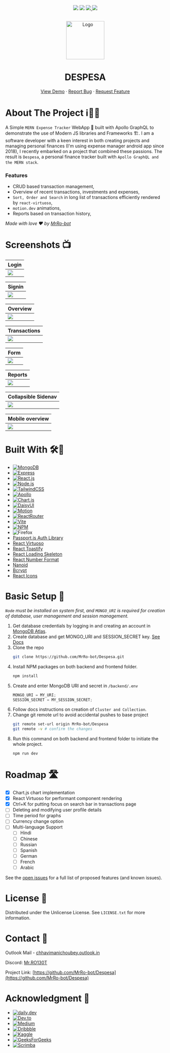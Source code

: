 <!-- PROJECT SHIELDS -->

<p align="center">
<img src="https://img.shields.io/github/stars/MrRo-bot/Despesa?style=for-the-badge">
<img src="https://img.shields.io/github/license/MrRo-bot/Despesa.svg?style=for-the-badge">
<a href="https://linkedin.com/in/cm-ch">
<img src="https://img.shields.io/badge/-LinkedIn-black.svg?style=for-the-badge&logo=linkedin&colorB=555">
</a>
<a href="https://despesa-frontend.vercel.app">
<img src="https://deploy-badge.vercel.app/vercel/despesa-frontend?style=for-the-badge">
</a>

</p>

<!-- PROJECT LOGO -->
<br />
<div align="center">
  <a href="https://github.com/MrRo-bot/Despesa">
    <img src="frontend/public/logo.svg" alt="Logo" width="120" height="120">
  </a>

  <h1 align="center">DESPESA</h3>

  <p align="center">
    <a href="https://despesa-frontend.vercel.app/">View Demo</a>
    &middot;
    <a href="https://github.com/MrRo-bot/Despesa/issues/new?labels=bug&template=bug-report---.md">Report Bug</a>
    &middot;
    <a href="https://github.com/MrRo-bot/Despesa/issues/new?labels=enhancement&template=feature-request---.md">Request Feature</a>
  </p>
</div>

<!-- ABOUT THE PROJECT -->

# About The Project ℹ️💁‍♂️

A Simple `MERN Expense Tracker` WebApp 📱 built with Apollo GraphQL to demonstrate the use of Modern JS libraries and Frameworks 🏗.
I am a software developer with a keen interest in both creating projects and managing personal finances (I'm using expense manager android app since 2018), I recently embarked on a project that combined these passions. The result is `Despesa`, a personal finance tracker built with `Apollo GraphQL and the MERN stack`.

### Features

- CRUD based transaction management,
- Overview of recent transactions, investments and expenses,
- `Sort, Order and Search` in long list of transactions efficiently rendered by `react-virtuoso`,
- `motion.dev` animations,
- Reports based on transaction history,

_Made with love ❤️ by [MrRo-bot](https://github.com/MrRo-bot)_

<!-- SCREENSHOTS -->

# Screenshots 📺

| Login                                                                    |
| ------------------------------------------------------------------------ |
| ![](https://github.com/MrRo-bot/Despesa/blob/main/screenshots/login.png) |

| Signin                                                                    |
| ------------------------------------------------------------------------- |
| ![](https://github.com/MrRo-bot/Despesa/blob/main/screenshots/signup.png) |

| Overview                                                                    |
| --------------------------------------------------------------------------- |
| ![](https://github.com/MrRo-bot/Despesa/blob/main/screenshots/overview.png) |

| Transactions                                                                    |
| ------------------------------------------------------------------------------- |
| ![](https://github.com/MrRo-bot/Despesa/blob/main/screenshots/transactions.png) |

| Form                                                                    |
| ----------------------------------------------------------------------- |
| ![](https://github.com/MrRo-bot/Despesa/blob/main/screenshots/form.png) |

| Reports                                                                    |
| -------------------------------------------------------------------------- |
| ![](https://github.com/MrRo-bot/Despesa/blob/main/screenshots/reports.png) |

| Collapsible Sidenav                                                                   |
| ------------------------------------------------------------------------------------- |
| ![](https://github.com/MrRo-bot/Despesa/blob/main/screenshots/collapsed-side-nav.png) |

| Mobile overview                                                                |
| ------------------------------------------------------------------------------ |
| ![](https://github.com/MrRo-bot/Despesa/blob/main/screenshots/mobile-view.png) |

<!-- BUILT WITH -->

# Built With 🛠️🤖

- [![MongoDB]][MongoDB-url]
- [![Express]][Express-url]
- [![React.js]][React-url]
- [![Node.js]][Node.js-url]
- [![TailwindCSS]][TailwindCSS-url]
- [![Apollo]][Apollo-url]
- [![Chart.js]][Chart.js-url]
- [![DaisyUI]][DaisyUI-url]
- [![Motion]][Motion-url]
- [![ReactRouter]][ReactRouter-url]
- [![Vite]][Vite-url]
- [![NPM]][NPM-url]
- ![Firefox]
- [Passport.js Auth Library](https://choosealicense.com)
- [React Virtuoso](https://choosealicense.com)
- [React Toastify](https://choosealicense.com)
- [React Loading Skeleton](https://choosealicense.com)
- [React Number Format](https://choosealicense.com)
- [Nanoid](https://choosealicense.com)
- [Bcrypt](https://choosealicense.com)
- [React Icons](https://react-icons.github.io/react-icons/search)

<!-- BASIC SETUP -->

# Basic Setup 🗼

_`Node` must be installed on system first, and `MONGO_URI` is required for creation of database, user management and session management._

1. Get database credentials by logging in and creating an account in [MongoDB Atlas](https://account.mongodb.com/account/login).
2. Create database and get MONGO_URI and SESSION_SECRET key. [See Docs](https://www.mongodb.com/docs/atlas/getting-started/)
3. Clone the repo
   ```sh
   git clone https://github.com/MrRo-bot/Despesa.git
   ```
4. Install NPM packages on both backend and frontend folder.
   ```sh
   npm install
   ```
5. Create and enter MongoDB URI and secret in `/backend/.env`
   ```js
   MONGO_URI = MY_URI;
   SESSION_SECRET = MY_SESSION_SECRET;
   ```
6. Follow docs instructions on creation of `Cluster and Collection`.
7. Change git remote url to avoid accidental pushes to base project
   ```sh
   git remote set-url origin MrRo-bot/Despesa
   git remote -v # confirm the changes
   ```
8. Run this command on both backend and frontend folder to initiate the whole project.
   ```sh
   npm run dev
   ```

<!-- ROADMAP -->

# Roadmap 🛣️

- [x] Chart.js chart implementation
- [x] React Virtuoso for performant component rendering
- [x] Ctrl+K for putting focus on search bar in transactions page
- [ ] Deleting and modifying user profile details
- [ ] Time period for graphs
- [ ] Currency change option
- [ ] Multi-language Support
  - [ ] Hindi
  - [ ] Chinese
  - [ ] Russian
  - [ ] Spanish
  - [ ] German
  - [ ] French
  - [ ] Arabic

See the [open issues](https://github.com/MrRo-bot/Despesa/issues) for a full list of proposed features (and known issues).

<!-- LICENSE -->

# License 🪪

Distributed under the Unlicense License. See `LICENSE.txt` for more information.

<!-- CONTACT -->

# Contact 📲

Outlook Mail - [chhavimanichoubey.outlook.in](mailto://chhavimanichoubey.outlook.in)

Discord: [Mr.RO130T](https://discordapp.com/users/434001308484239381)

Project Link: [https://github.com/MrRo-bot/Despesa](https://github.com/MrRo-bot/Despesa)

<!-- ACKNOWLEDGMENT -->

# Acknowledgment 📝

- [![daily.dev]][daily.dev-url]
- [![Dev.to]][Dev.to-url]
- [![Medium]][Medium-url]
- [![Dribbble]][Dribble-url]
- [![Kaggle]][Kaggle-url]
- [![GeeksForGeeks]][GeeksForGeeks-url]
- [![Scrimba]][Scrimba-url]

<!-- MARKDOWN LINKS & IMAGES -->

[stars]: https://img.shields.io/github/stars/MrRo-bot/Despesa?style=for-the-badge
[stars-url]: https://github.com/MrRo-bot/Despesa
[license-shield]: https://img.shields.io/github/license/MrRo-bot/Despesa.svg?style=for-the-badge
[license-url]: https://github.com/MrRo-bot/Despesa/blob/main/LICENSE.txt
[linkedin-shield]: https://img.shields.io/badge/-LinkedIn-black.svg?style=for-the-badge&logo=linkedin&colorB=555
[linkedin-url]: https://linkedin.com/in/cm-ch
[product-screenshot]: images/screenshot.png
[MongoDB]: https://img.shields.io/badge/MongoDB-%234ea94b.svg?style=for-the-badge&logo=mongodb&logoColor=white
[MongoDB-url]: https://mongodb.com/
[Express]: https://img.shields.io/badge/express.js-%23404d59.svg?style=for-the-badge&logo=express&logoColor=%2361DAFB
[Express-url]: https://expressjs.com/
[React.js]: https://img.shields.io/badge/React-20232A?style=for-the-badge&logo=react&logoColor=61DAFB
[React-url]: https://reactjs.org/
[Node.js]: https://img.shields.io/badge/node.js-6DA55F?style=for-the-badge&logo=node.js&logoColor=white
[Node.js-url]: https://nodejs.org/
[TailwindCSS]: https://img.shields.io/badge/tailwindcss-%2338B2AC.svg?style=for-the-badge&logo=tailwind-css&logoColor=white
[TailwindCSS-url]: https://tailwindcss.com/
[Apollo]: https://img.shields.io/badge/-ApolloGraphQL-311C87?style=for-the-badge&logo=apollo-graphql
[Apollo-url]: https://apollographql.com/
[Chart.js]: https://img.shields.io/badge/chart.js-F5788D.svg?style=for-the-badge&logo=chart.js&logoColor=white
[Chart.js-url]: https://chartjs.org/
[DaisyUI]: https://img.shields.io/badge/daisyui-5A0EF8?style=for-the-badge&logo=daisyui&logoColor=white
[DaisyUI-url]: https://daisyui.com/
[Motion]: https://img.shields.io/badge/Framer-black?style=for-the-badge&logo=framer&logoColor=blue
[Motion-url]: https://motion.dev/
[ReactRouter]: https://img.shields.io/badge/React_Router-CA4245?style=for-the-badge&logo=react-router&logoColor=white
[ReactRouter-url]: https://reactrouter.com/
[Firefox]: https://img.shields.io/badge/Firefox-FF7139?style=for-the-badge&logo=Firefox-Browser&logoColor=white
[daily.dev]: https://img.shields.io/badge/daily.dev-CE3DF3?style=for-the-badge&logo=daily.dev&logoColor=white
[daily.dev-url]: https://daily.dev/
[Dev.to]: https://img.shields.io/badge/dev.to-0A0A0A?style=for-the-badge&logo=dev.to&logoColor=white
[Dev.to-url]: https://dev.to/
[Dribbble]: https://img.shields.io/badge/Dribbble-EA4C89?style=for-the-badge&logo=dribbble&logoColor=white
[Dribble-url]: https://dribbble.com/
[Kaggle]: https://img.shields.io/badge/Kaggle-035a7d?style=for-the-badge&logo=kaggle&logoColor=white
[Kaggle-url]: https://kaggle.com/
[GeeksForGeeks]: https://img.shields.io/badge/GeeksforGeeks-gray?style=for-the-badge&logo=geeksforgeeks&logoColor=35914c
[GeeksForGeeks-url]: https://geeksforgeeks.org/
[Scrimba]: https://img.shields.io/badge/scrimba-2B283A?style=for-the-badge&logo=scrimba&logoColor=white
[Scrimba-url]: https://scrimba.com/
[Vite]: https://img.shields.io/badge/vite-%23646CFF.svg?style=for-the-badge&logo=vite&logoColor=white
[Vite-url]: https://vite.dev
[NPM]: https://img.shields.io/badge/NPM-%23CB3837.svg?style=for-the-badge&logo=npm&logoColor=white
[NPM-url]: https://npmjs.com/
[Medium]: https://img.shields.io/badge/Medium-12100E?style=for-the-badge&logo=medium&logoColor=white
[Medium-url]: https://medium.com/
[vercel]: https://deploy-badge.vercel.app/vercel/despesa-frontend?style=for-the-badge
[vercel-url]: https://vercel.com/mrro13ot/despesa
